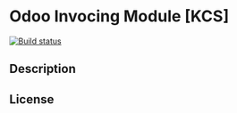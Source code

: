 # Odoo Invocing Module [KCS]
[![Build status](https://dev.azure.com/kcsprojects/Odoo%20Enterprise/_apis/build/status/Odoo%20Enterprise%20-%20CI%20-%20TESTS)](https://dev.azure.com/kcsprojects/Odoo%20Enterprise/_apis/build/status/Billing%20DO%20Enterprise%20-%20Features%20CI?branchName=develop)
## Description
## License